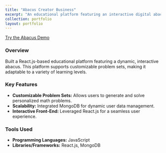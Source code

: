```yaml
---
title: "Abacus Creator Business"
excerpt: "An educational platform featuring an interactive digital abacus and dynamic problem sets."
collection: portfolio
layout: portfolio
---
```


[Try the Abacus Demo](/portfolio/abacus/abacus_demo/)

### Overview
Built a React.js-based educational platform featuring a dynamic, interactive abacus. This platform supports customizable problem sets, making it adaptable to a variety of learning levels.

### Key Features
- **Customizable Problem Sets:** Allows users to generate and solve personalized math problems.
- **Scalability:** Integrated MongoDB for dynamic user data management.
- **Interactive Front-End:** Leveraged React.js for a seamless user experience.

### Tools Used
- **Programming Languages:** JavaScript  
- **Libraries/Frameworks:** React.js, MongoDB
